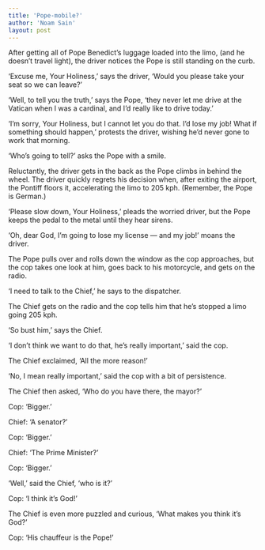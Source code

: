 ```yaml
---
title: 'Pope-mobile?'
author: 'Noam Sain'
layout: post
---
```


After getting all of Pope Benedict’s luggage loaded into the limo, (and he doesn’t travel light), the driver notices the Pope is still standing on the curb.

‘Excuse me, Your Holiness,’ says the driver, ‘Would you please take your seat so we can leave?’

‘Well, to tell you the truth,’ says the Pope, ‘they never let me drive at the Vatican when I was a cardinal, and I’d really like to drive today.’

‘I’m sorry, Your Holiness, but I cannot let you do that. I’d lose my job! What if something should happen,’ protests the driver, wishing he’d never gone to work that morning.

‘Who’s going to tell?’ asks the Pope with a smile.

Reluctantly, the driver gets in the back as the Pope climbs in behind the wheel. The driver quickly regrets his decision when, after exiting the airport, the Pontiff floors it, accelerating the limo to 205 kph. (Remember, the Pope is German.)

‘Please slow down, Your Holiness,’ pleads the worried driver, but the Pope keeps the pedal to the metal until they hear sirens.

‘Oh, dear God, I’m going to lose my license — and my job!’ moans the driver.

The Pope pulls over and rolls down the window as the cop approaches, but the cop takes one look at him, goes back to his motorcycle, and gets on the radio.

‘I need to talk to the Chief,’ he says to the dispatcher.

The Chief gets on the radio and the cop tells him that he’s stopped a limo going 205 kph.

‘So bust him,’ says the Chief.

‘I don’t think we want to do that, he’s really important,’ said the cop.

The Chief exclaimed, ‘All the more reason!’

‘No, I mean really important,’ said the cop with a bit of persistence.

The Chief then asked, ‘Who do you have there, the mayor?’

Cop: ‘Bigger.’

Chief: ‘A senator?’

Cop: ‘Bigger.’

Chief: ‘The Prime Minister?’

Cop: ‘Bigger.’

‘Well,’ said the Chief, ‘who is it?’

Cop: ‘I think it’s God!’

The Chief is even more puzzled and curious, ‘What makes you think it’s God?’

Cop: ‘His chauffeur is the Pope!’
